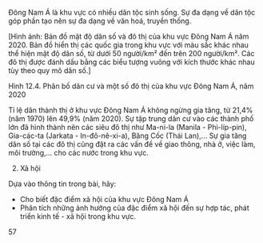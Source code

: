 Đông Nam Á là khu vực có nhiều dân tộc sinh sống. Sự đa dạng về dân tộc góp phần tạo nên sự đa dạng về văn hoá, truyền thống.

[Hình ảnh: Bản đồ mật độ dân số và đô thị của khu vực Đông Nam Á năm 2020. Bản đồ hiển thị các quốc gia trong khu vực với màu sắc khác nhau thể hiện mật độ dân số, từ dưới 50 người/km² đến trên 200 người/km². Các đô thị được đánh dấu bằng các biểu tượng vuông với kích thước khác nhau tùy theo quy mô dân số.]

Hình 12.4. Phân bố dân cư và một số đô thị của khu vực Đông Nam Á, năm 2020

Tỉ lệ dân thành thị ở khu vực Đông Nam Á không ngừng gia tăng, từ 21,4% (năm 1970) lên 49,9% (năm 2020). Sự tập trung dân cư vào các thành phố lớn đã hình thành nên các siêu đô thị như Ma-ni-la (Manila - Phi-líp-pin), Gia-các-ta (Jarkata - In-đô-nê-xi-a), Băng Cốc (Thái Lan),... Sự gia tăng dân số tại các đô thị cũng đặt ra các vấn đề về giao thông, nhà ở, việc làm, môi trường,... cho các nước trong khu vực.

2. Xã hội

Dựa vào thông tin trong bài, hãy:
- Cho biết đặc điểm xã hội của khu vực Đông Nam Á
- Phân tích những ảnh hưởng của đặc điểm xã hội đến sự hợp tác, phát triển kinh tế - xã hội trong khu vực.

57